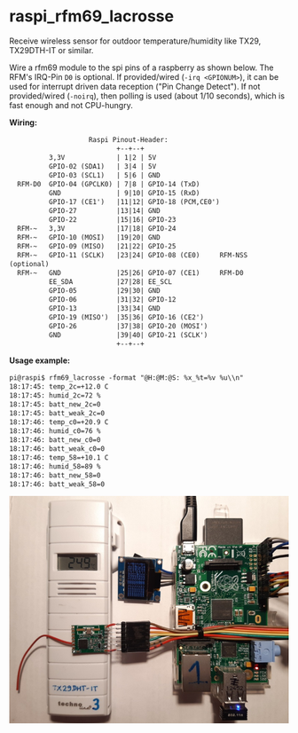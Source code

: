 # raspi_rfm69_lacrosse
Receive wireless sensor for outdoor temperature/humidity like TX29, TX29DTH-IT or similar.

Wire a rfm69 module to the spi pins of a raspberry as shown below.
The RFM's IRQ-Pin `D0` is optional.
If provided/wired (`-irq <GPIONUM>`), it can be used for interrupt driven data reception ("Pin Change Detect"). 
If not provided/wired (`-noirq`), then polling is used (about 1/10 seconds), which is fast enough and not CPU-hungry.

__Wiring:__
```
                    Raspi Pinout-Header:
                           +--+--+
          3,3V             | 1|2 | 5V                
          GPIO-02 (SDA1)   | 3|4 | 5V
          GPIO-03 (SCL1)   | 5|6 | GND               
  RFM-D0  GPIO-04 (GPCLK0) | 7|8 | GPIO-14 (TxD)
          GND              | 9|10| GPIO-15 (RxD)
          GPIO-17 (CE1')   |11|12| GPIO-18 (PCM,CE0') 
          GPIO-27          |13|14| GND
          GPIO-22          |15|16| GPIO-23           
  RFM-~   3,3V             |17|18| GPIO-24           
  RFM-~   GPIO-10 (MOSI)   |19|20| GND
  RFM-~   GPIO-09 (MISO)   |21|22| GPIO-25           
  RFM-~   GPIO-11 (SCLK)   |23|24| GPIO-08 (CE0)     RFM-NSS (optional)
  RFM-~   GND              |25|26| GPIO-07 (CE1)     RFM-D0
          EE_SDA           |27|28| EE_SCL 
          GPIO-05          |29|30| GND 
          GPIO-06          |31|32| GPIO-12 
          GPIO-13          |33|34| GND 
          GPIO-19 (MISO')  |35|36| GPIO-16 (CE2')
          GPIO-26          |37|38| GPIO-20 (MOSI')
          GND              |39|40| GPIO-21 (SCLK')
                           +--+--+

```

__Usage example:__
```
pi@raspi$ rfm69_lacrosse -format "@H:@M:@S: %x_%t=%v %u\\n"
18:17:45: temp_2c=+12.0 C
18:17:45: humid_2c=72 %
18:17:45: batt_new_2c=0
18:17:45: batt_weak_2c=0
18:17:46: temp_c0=+20.9 C
18:17:46: humid_c0=76 %
18:17:46: batt_new_c0=0
18:17:46: batt_weak_c0=0
18:17:46: temp_58=+10.1 C
18:17:46: humid_58=89 %
18:17:46: batt_new_58=0
18:17:46: batt_weak_58=0
```

![my wiring](https://raw.githubusercontent.com/CaptainDouche/raspi_rfm69_lacrosse/master/doc/rpi_rfm69hw_tx29dht-it.jpg)
